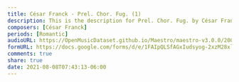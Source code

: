 ```yaml
---
title: César Franck - Prel. Chor. Fug. (1)
description: This is the description for Prel. Chor. Fug. by César Franck
composers: [César Franck]
periods: [Romantic]
audioURL: https://OpenMusicDataset.github.io/Maestro/maestro-v3.0.0/2006/MIDI-Unprocessed_22_R1_2006_01-04_ORIG_MID--AUDIO_22_R1_2006_02_Track02_wav.midi
formURL: https://docs.google.com/forms/d/e/1FAIpQLSfAGxIudsyog-2xzM28xlGTdGI-T6ao7YGolUbVDUbHAa4tkA/viewform
comments: true
share: true
date: 2021-08-08T07:43:13-06:00
---
```

